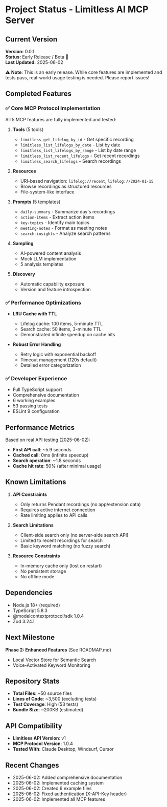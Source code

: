 # Project Status - Limitless AI MCP Server

## Current Version
**Version:** 0.0.1  
**Status:** Early Release / Beta 🚧  
**Last Updated:** 2025-06-02

⚠️ **Note**: This is an early release. While core features are implemented and tests pass, real-world usage testing is needed. Please report issues!

## Completed Features

### ✅ Core MCP Protocol Implementation
All 5 MCP features are fully implemented and tested:

1. **Tools** (5 tools)
   - `limitless_get_lifelog_by_id` - Get specific recording
   - `limitless_list_lifelogs_by_date` - List by date
   - `limitless_list_lifelogs_by_range` - List by date range
   - `limitless_list_recent_lifelogs` - Get recent recordings
   - `limitless_search_lifelogs` - Search recordings

2. **Resources**
   - URI-based navigation: `lifelog://recent`, `lifelog://2024-01-15`
   - Browse recordings as structured resources
   - File-system-like interface

3. **Prompts** (5 templates)
   - `daily-summary` - Summarize day's recordings
   - `action-items` - Extract action items
   - `key-topics` - Identify main topics
   - `meeting-notes` - Format as meeting notes
   - `search-insights` - Analyze search patterns

4. **Sampling**
   - AI-powered content analysis
   - Mock LLM implementation
   - 5 analysis templates

5. **Discovery**
   - Automatic capability exposure
   - Version and feature introspection

### ✅ Performance Optimizations
- **LRU Cache with TTL**
  - Lifelog cache: 100 items, 5-minute TTL
  - Search cache: 50 items, 3-minute TTL
  - Demonstrated infinite speedup on cache hits
  
- **Robust Error Handling**
  - Retry logic with exponential backoff
  - Timeout management (120s default)
  - Detailed error categorization

### ✅ Developer Experience
- Full TypeScript support
- Comprehensive documentation
- 6 working examples
- 53 passing tests
- ESLint 9 configuration

## Performance Metrics

Based on real API testing (2025-06-02):
- **First API call**: ~5.9 seconds
- **Cached call**: 0ms (infinite speedup)
- **Search operation**: ~1.8 seconds
- **Cache hit rate**: 50% (after minimal usage)

## Known Limitations

1. **API Constraints**
   - Only returns Pendant recordings (no app/extension data)
   - Requires active internet connection
   - Rate limiting applies to API calls

2. **Search Limitations**
   - Client-side search only (no server-side search API)
   - Limited to recent recordings for search
   - Basic keyword matching (no fuzzy search)

3. **Resource Constraints**
   - In-memory cache only (lost on restart)
   - No persistent storage
   - No offline mode

## Dependencies

- Node.js 18+ (required)
- TypeScript 5.8.3
- @modelcontextprotocol/sdk 1.0.4
- Zod 3.24.1

## Next Milestone

**Phase 2: Enhanced Features** (See ROADMAP.md)
- Local Vector Store for Semantic Search
- Voice-Activated Keyword Monitoring

## Repository Stats

- **Total Files**: ~50 source files
- **Lines of Code**: ~3,500 (excluding tests)
- **Test Coverage**: High (53 tests)
- **Bundle Size**: ~200KB (estimated)

## API Compatibility

- **Limitless API Version**: v1
- **MCP Protocol Version**: 1.0.4
- **Tested With**: Claude Desktop, Windsurf, Cursor

## Recent Changes

- 2025-06-02: Added comprehensive documentation
- 2025-06-02: Implemented caching system
- 2025-06-02: Created 6 example files
- 2025-06-02: Fixed authentication (X-API-Key header)
- 2025-06-02: Implemented all MCP features